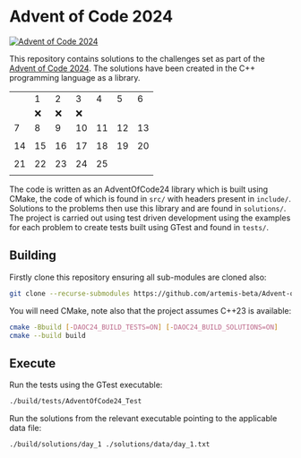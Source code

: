 # Advent of Code 2024
[![Advent of Code 2024](https://github.com/artemis-beta/Advent-of-Code-2024/actions/workflows/build_test.yaml/badge.svg)](https://github.com/artemis-beta/Advent-of-Code-2024/actions/workflows/build_test.yaml)

This repository contains solutions to the challenges set as part of the [Advent of Code 2024](https://adventofcode.com/2024).
The solutions have been created in the C++ programming language as a library.

| | ||||||
|-|-|-|-|-|-|-|
||1|2|3|4|5|6|
||:x: |:x:|:x:|| | |
|7|8|9|10|11|12|13|
| | | | | | | | |
|14|15|16|17|18|19|20|
| | | | | | | |
|21|22|23|24|25| | |
| | | | | | | |

The code is written as an AdventOfCode24 library which is built using CMake, the code of which is found in `src/` with headers present in `include/`. Solutions to the problems
then use this library and are found in `solutions/`. The project is carried out using test driven development using the examples for each problem to create tests built using GTest and found in `tests/`.

## Building

Firstly clone this repository ensuring all sub-modules are cloned also:

```sh
git clone --recurse-submodules https://github.com/artemis-beta/Advent-of-Code-2023.git
```

You will need CMake, note also that the project assumes C++23 is available:

```sh
cmake -Bbuild [-DAOC24_BUILD_TESTS=ON] [-DAOC24_BUILD_SOLUTIONS=ON]
cmake --build build
```

## Execute

Run the tests using the GTest executable:

```sh
./build/tests/AdventOfCode24_Test
```

Run the solutions from the relevant executable pointing to the applicable data file:

```sh
./build/solutions/day_1 ./solutions/data/day_1.txt
```
